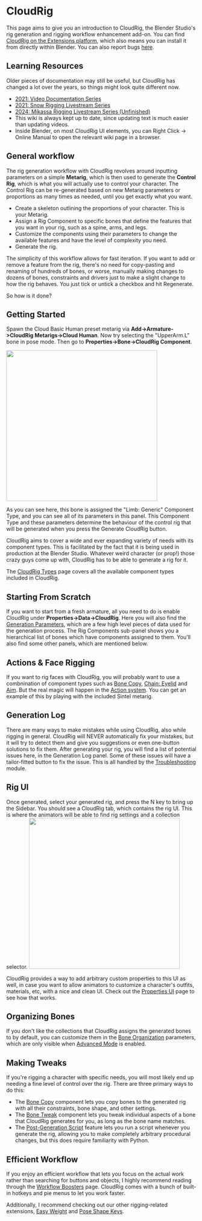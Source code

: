 # CloudRig

This page aims to give you an introduction to CloudRig, the Blender Studio's rig generation and rigging workflow enhancement add-on. You can find [CloudRig on the Extensions platform](https://extensions.blender.org/add-ons/cloudrig/), which also means you can install it from directly within Blender. You can also report bugs [here](https://projects.blender.org/Mets/CloudRig).

## Learning Resources
Older pieces of documentation may still be useful, but CloudRig has changed a lot over the years, so things might look quite different now.
- [2021: Video Documentation Series](https://studio.blender.org/training/blender-studio-rigging-tools/)
- [2021: Snow Rigging Livestream Series](https://www.youtube.com/watch?v=SB3qIbwvq8Y&list=PLav47HAVZMjnA3P7yQvneyQPiVxZ6erFS)
- [2024: Mikassa Rigging Livestream Series (Unfinished)](https://www.youtube.com/watch?v=nJQbMqbWeuc&list=PLav47HAVZMjmQNihV3a22ztg0ielYFEas&index=2)
- This wiki is always kept up to date, since updating text is much easier than updating videos.
- Inside Blender, on most CloudRig UI elements, you can Right Click -> Online Manual to open the relevant wiki page in a browser.

## General workflow
The rig generation workflow with CloudRig revolves around inputting parameters on a simple **Metarig**, which is then used to generate the **Control Rig**, which is what you will actually use to control your character. The Control Rig can be re-generated based on new Metarig parameters or proportions as many times as needed, until you get exactly what you want.
- Create a skeleton outlining the proportions of your character. This is your Metarig.
- Assign a Rig Component to specific bones that define the features that you want in your rig, such as a spine, arms, and legs.
- Customize the components using their parameters to change the available features and have the level of complexity you need.
- Generate the rig.

The simplicity of this workflow allows for fast iteration. If you want to add or remove a feature from the rig, there's no need for copy-pasting and renaming of hundreds of bones, or worse, manually making changes to dozens of bones, constraints and drivers just to make a slight change to how the rig behaves. You just tick or untick a checkbox and hit Regenerate.

So how is it done?

## Getting Started
Spawn the Cloud Basic Human preset metarig via **Add->Armature->CloudRig Metarigs->Cloud Human**.
Now try selecting the "UpperArm.L" bone in pose mode. Then go to **Properties->Bone->CloudRig Component**.

<img src="/media/addons/cloudrig/cloudrig_component.png" width=400>

As you can see here, this bone is assigned the "Limb: Generic" Component Type, and you can see all of its parameters in this panel. This Component Type and these parameters determine the behaviour of the control rig that will be generated when you press the Generate CloudRig button.

CloudRig aims to cover a wide and ever expanding variety of needs with its component types. This is facilitated by the fact that it is being used in production at the Blender Studio. Whatever weird character (or prop!) those crazy guys come up with, CloudRig has to be able to generate a rig for it.

The [CloudRig Types](cloudrig-types) page covers all the available component types included in CloudRig.


## Starting From Scratch
If you want to start from a fresh armature, all you need to do is enable CloudRig under **Properties->Data->CloudRig**. Here you will also find the [Generation Parameters](generator-parameters), which are a few high level pieces of data used for the generation process. The Rig Components sub-panel shows you a hierarchical list of bones which have components assigned to them. You'll also find some other panels, which are mentioned below.


## Actions & Face Rigging
If you want to rig faces with CloudRig, you will probably want to use a combnination of component types such as [Bone Copy](cloudrig-types#bone-copy), [Chain: Eyelid](cloudrig-types#chain-eyelid) and [Aim](cloudrig-types#aim). But the real magic will happen in the [Action system](actions). You can get an example of this by playing with the included Sintel metarig.


## Generation Log
There are many ways to make mistakes while using CloudRig, also while rigging in general. CloudRig will NEVER automatically fix your mistakes, but it will try to detect them and give you suggestions or even one-button solutions to fix them.
After generating your rig, you will find a list of potential issues here, in the Generation Log panel. Some of these issues will have a tailor-fitted button to fix the issue. This is all handled by the [Troubleshooting](troubleshooting) module.


## Rig UI
Once generated, select your generated rig, and press the N key to bring up the Sidebar. You should see a CloudRig tab, which contains the rig UI. This is where the animators will be able to find rig settings and a collection selector.
<img src="/media/addons/cloudrig/rig_ui.png" width=400>

CloudRig provides a way to add arbitrary custom properties to this UI as well, in case you want to allow animators to customize a character's outfits, materials, etc, with a nice and clean UI. Check out the [Properties UI](properties-ui) page to see how that works.


## Organizing Bones
If you don't like the collections that CloudRig assigns the generated bones to by default, you can customize them in the [Bone Organization](organizing-bones#organizing-bones-1) parameters, which are only visible when [Advanced Mode](cloudrig-types#advaned-mode) is enabled.


## Making Tweaks
If you're rigging a character with specific needs, you will most likely end up needing a fine level of control over the rig. There are three primary ways to do this:
- The [Bone Copy](cloudrig-types#bone-copy) component lets you copy bones to the generated rig with all their constraints, bone shape, and other settings.
- The [Bone Tweak](cloudrig-types#bone-tweak) component lets you tweak individual aspects of a bone that CloudRig generates for you, as long as the bone name matches.
- The [Post-Generation Script](generator-parameters#post-generation-script) feature lets you run a script whenever you generate the rig, allowing you to make completely arbitrary procedural changes, but this does require familiarity with Python.


## Efficient Workflow
If you enjoy an efficient workflow that lets you focus on the actual work rather than searching for buttons and objects, I highly recommend reading through the [Workflow Boosters](workflow-enhancements) page. CloudRig comes with a bunch of built-in hotkeys and pie menus to let you work faster.  

Additionally, I recommend checking out our other rigging-related extensions, [Easy Weight](../easy_weight) and [Pose Shape Keys](../pose_shape_keys).